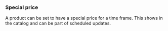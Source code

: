 ### Special price

A product can be set to have a special price for a time frame. This shows in the catalog and can be part of scheduled updates.
